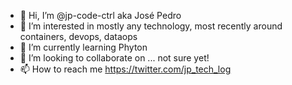 - 👋 Hi, I’m @jp-code-ctrl aka José Pedro
- 👀 I’m interested in mostly any technology, most recently around containers, devops, dataops
- 🌱 I’m currently learning Phyton
- 💞️ I’m looking to collaborate on ... not sure yet!
- 📫 How to reach me https://twitter.com/jp_tech_log

<!---
jp-code-ctrl/jp-code-ctrl is a ✨ special ✨ repository because its `README.md` (this file) appears on your GitHub profile.
You can click the Preview link to take a look at your changes.
--->
